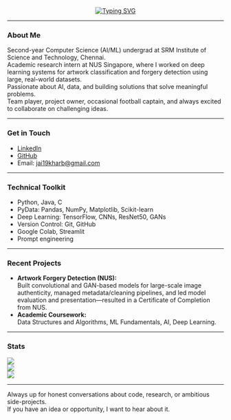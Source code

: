 <div align="center">
  <a href="https://git.io/typing-svg">
    <img src="https://readme-typing-svg.demolab.com?font=Fira+Code&size=28&duration=3000&pause=1000&center=true&width=570&lines=Hi%2C+I'm+Jai+Kharb;AI+%2F+ML+Enthusiast+and+CS+Student;Building+Intelligent+Tech+for+the+Real+World" alt="Typing SVG" />
  </a>
</div>

---

### About Me

Second-year Computer Science (AI/ML) undergrad at SRM Institute of Science and Technology, Chennai.  
Academic research intern at NUS Singapore, where I worked on deep learning systems for artwork classification and forgery detection using large, real-world datasets.  
Passionate about AI, data, and building solutions that solve meaningful problems.  
Team player, project owner, occasional football captain, and always excited to collaborate on challenging ideas.

---

### Get in Touch

- [LinkedIn](https://www.linkedin.com/in/jaikharb)
- [GitHub](https://github.com/jboiie)
- Email: jai19kharb@gmail.com

---

### Technical Toolkit

- Python, Java, C
- PyData: Pandas, NumPy, Matplotlib, Scikit-learn
- Deep Learning: TensorFlow, CNNs, ResNet50, GANs
- Version Control: Git, GitHub
- Google Colab, Streamlit
- Prompt engineering

---

### Recent Projects

- **Artwork Forgery Detection (NUS):**  
  Built convolutional and GAN-based models for large-scale image authenticity, managed metadata/cleaning pipelines, and led model evaluation and presentation—resulted in a Certificate of Completion from NUS.
- **Academic Coursework:**  
  Data Structures and Algorithms, ML Fundamentals, AI, Deep Learning.

---

### Stats

![](https://github-readme-stats.vercel.app/api?username=jboiie&theme=default&hide_border=false&show_icons=true)  
![](https://github-readme-streak-stats.herokuapp.com/?user=jboiie&theme=default&hide_border=false)  
![](https://github-readme-stats.vercel.app/api/top-langs/?username=jboiie&theme=default&hide_border=false&layout=compact)

---

Always up for honest conversations about code, research, or ambitious side-projects.  
If you have an idea or opportunity, I want to hear about it.
